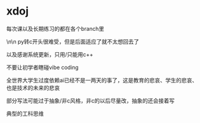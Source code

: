 # xdoj
每次课以及长期练习的都在各个branch里

\n\n
py转c开头很难受，但是后面适应了就不太想回去了

以及感谢系统更新，只用/只能用c++

不要让初学者瞎碰vibe coding

全世界大学生过度依赖ai已经不是一两天的事了，这是教育的悲哀、学生的悲哀、也是技术的未来的悲哀

部分写法可能过于抽象/非c风格，非c的以后尽量改，抽象的还会接着写

典型的工科思维
